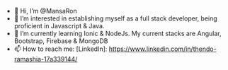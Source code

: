 - 👋 Hi, I’m @MansaRon
- 👀 I’m interested in establishing myself as a full stack developer, being proficient in Javascript & Java.
- 🌱 I’m currently learning Ionic & NodeJs. My current stacks are Angular, Bootstrap, Firebase & MongoDB
- 📫 How to reach me: [LinkedIn]: https://www.linkedin.com/in/thendo-ramashia-17a339144/

<!---
MansaRon/MansaRon is a ✨ special ✨ repository because its `README.md` (this file) appears on your GitHub profile.
You can click the Preview link to take a look at your changes.
--->
